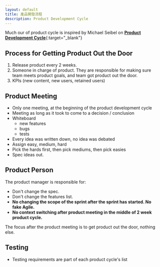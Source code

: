 ```yaml
---
layout: default
title: 產品開發流程
description: Product Development Cycle
---
```


Much our of product cycle is inspired by Michael Seibel on [**Product Development Cycle**](https://www.youtube.com/watch?v=kzVvjKLdAbk){:target="_blank"}

## Process for Getting Product Out the Door

1. Release product every 2 weeks.
1. Someone in charge of product. They are responsible for making sure team meets product goals, and team got product out the door.
1. KPIs (new content, new users, retained users)

## Product Meeting

* Only one meeting, at the beginning of the product development cycle
* Meeting as long as it took to come to a decision / conclusion
* Whiteboard
  * new features
  * bugs
  * tests
* Every idea was written down, no idea was debated
* Assign easy, medium, hard
* Pick the hards first, then pick mediums, then pick easies
* Spec ideas out.

## Product Person

The product manager is responsible for:

* Don't change the spec.
* Don't change the features list.
* **No changing the scope of the sprint after the sprint has started. No fake Agile.**
* **No context switching after product meeting in the middle of 2 week product cycle.**

The focus after the product meeting is to get product out the door, nothing else.

## Testing

* Testing requirements are part of each product cycle's list
